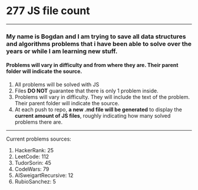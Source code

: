 
# **277 JS file count**
---
### My name is **Bogdan** and I am trying to save all data structures and algorithms problems that i have been able to solve over the years or while I am learning new stuff.
#### Problems will vary in difficulty and from where they are. Their parent folder will indicate the source.
1. All problems will be solved with JS
2. Files **DO NOT** guarantee that there is only 1 problem inside.
3. Problems will vary in difficulty. They will include the text of the problem. Their parent folder will indicate the source.
4. At each push to repo, **a new .md file will be generated** to display the **current amount of JS files**, roughly indicating how many solved problems there are.
---

Current problems sources:
1. HackerRank: 25
2. LeetCode: 112
3. TudorSorin: 45
4. CodeWars: 79
5. AlSweigartRecursive: 12
6. RubioSanchez: 5

